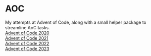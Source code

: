 # AOC
My attempts at Advent of Code, along with a small helper package to streamline AoC tasks.  
[Advent of Code 2020](https://adventofcode.com/2020)  
[Advent of Code 2021](https://adventofcode.com/2021)  
[Advent of Code 2022](https://adventofcode.com/2022)  
[Advent of Code 2023](https://adventofcode.com/2023)
